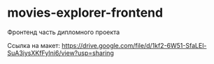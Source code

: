 # movies-explorer-frontend
Фронтенд часть дипломного проекта

Ссылка на макет: https://drive.google.com/file/d/1kf2-6W51-SfaLEl-SuA3iysXKfFyIni6/view?usp=sharing